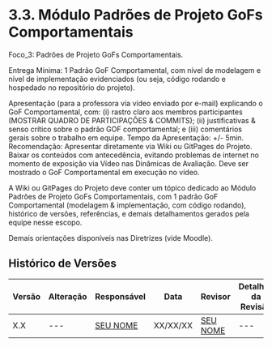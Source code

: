 # 3.3. Módulo Padrões de Projeto GoFs Comportamentais

Foco_3: Padrões de Projeto GoFs Comportamentais.

Entrega Mínima: 1 Padrão GoF Comportamental, com nível de modelagem e nível de implementação evidenciados (ou seja, código rodando e hospedado no repositório do projeto).

Apresentação (para a professora via vídeo enviado por e-mail) explicando o GoF Comportamental, com: (i) rastro claro aos membros participantes (MOSTRAR QUADRO DE PARTICIPAÇÕES & COMMITS); (ii) justificativas & senso crítico sobre o padrão GOF comportamental; e (iii) comentários gerais sobre o trabalho em equipe. Tempo da Apresentação: +/- 5min. Recomendação: Apresentar diretamente via Wiki ou GitPages do Projeto. Baixar os conteúdos com antecedência, evitando problemas de internet no momento de exposição via Vídeo nas Dinâmicas de Avaliação. Deve ser mostrado o GoF Comportamental em execução no vídeo.

A Wiki ou GitPages do Projeto deve conter um tópico dedicado ao Módulo Padrões de Projeto GoFs Comportamentais, com 1 padrão GoF Comportamental (modelagem & implementação, com código rodando), histórico de versões, referências, e demais detalhamentos gerados pela equipe nesse escopo.

Demais orientações disponíveis nas Diretrizes (vide Moodle).

## Histórico de Versões
| Versão | Alteração | Responsável | Data | Revisor |  Detalhes da Revisão | Data da Revisão |
|--------|-----------|-------------|------|---------|----------------------|-----------------|
| X.X | --- | [SEU NOME](https://github.com/SEUGITHUB) | XX/XX/XX | [SEU NOME](https://github.com/SEUGITHUB) | ---  | XX/XX/XX |